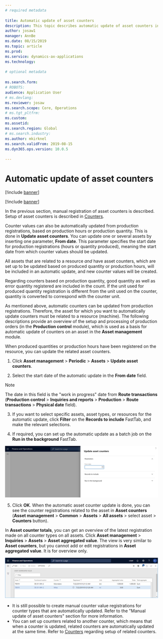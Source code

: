 ```yaml
---
# required metadata

title: Automatic update of asset counters
description: This topic describes automatic update of asset counters in Asset Management.
author: josaw1
manager: AnnBe
ms.date: 08/15/2019
ms.topic: article
ms.prod: 
ms.service: dynamics-ax-applications
ms.technology: 

# optional metadata

ms.search.form: 
# ROBOTS: 
audience: Application User
# ms.devlang: 
ms.reviewer: josaw
ms.search.scope: Core, Operations
# ms.tgt_pltfrm: 
ms.custom: 
ms.assetid: 
ms.search.region: Global
# ms.search.industry: 
ms.author: mkirknel
ms.search.validFrom: 2019-08-15
ms.dyn365.ops.version: 10.0.5

---
```


# Automatic update of asset counters

[!include [banner](../../includes/banner.md)]

[!include [banner](../../includes/preview-banner.md)]

In the previous section, manual registration of asset counters is described. Setup of asset counters is described in [Counters](../setup-for-objects/counters.md).

Counter values can also be automatically updated from production registrations, based on production hours or production quantity. This is done in **Update asset counters**. You can update one or several assets by inserting one parameter, **From date**. This parameter specifies the start date for production registrations (hours or quantity produced), meaning the start date from which counter values should be updated.

All assets that are related to a resource *and* have asset counters, which are set up to be updated based on produced quantity or production hours, will be included in an automatic update, and new counter values will be created.

Regarding counters based on production quantity, good quantity as well as error quantity registered are included in the count. If the unit used for produced quantity registration is different from the unit used on the counter, quantity is converted to correspond with the counter unit.

As mentioned above, automatic counters can be updated from production registrations. Therefore, the asset for which you want to automatically update counters must be related to a resource (machine). The following descriptions provide an overview of the setup and processing of production orders (in the **Production control** module), which is used as a basis for automatic update of counters on an asset in the **Asset management** module.

When produced quantities or production hours have been registered on the resource, you can update the related asset counters.

1. Click **Asset management** > **Periodic** > **Assets** > **Update asset counters**.

2. Select the start date of the automatic update in the **From date** field.

>[!NOTE]
>The date in this field is the "work in progress" date from **Route transactions** (**Production control** > **Inquiries and reports** > **Production** > **Route transactions** > **Physical date** field).

3. If you want to select specific assets, asset types, or resources for the automatic update, click **Filter** on the **Records to include** FastTab, and make the relevant selections.

4. If required, you can set up the automatic update as a batch job on the **Run in the background** FastTab.

![Figure 1](media/12-work-orders.png)

5. Click **OK**. When the automatic asset counter update is done, you can see the counter registrations related to the asset in **Asset counters** (**Asset management** > **Common** > **Assets** > **All assets** > select asset > **Counters** button).

In **Asset counter totals**, you can get an overview of the latest registration made on all counter types on all assets. Click **Asset management** > **Inquiries** > **Assets** > **Asset aggregated value**. The view is very similar to **Asset counters**, but you cannot add or edit registrations in **Asset aggregated value**. It is for overview only.

![Figure 2](media/13-work-orders.png)


- It is still possible to create manual counter value registrations for counter types that are automatically updated. Refer to the "Manual update of asset counters" section for more information.
- You can set up counters related to another counter, which means that when a counter is updated, related counters are automatically updated at the same time. Refer to [Counters](../setup-for-objects/counters.md) regarding setup of related counters.
